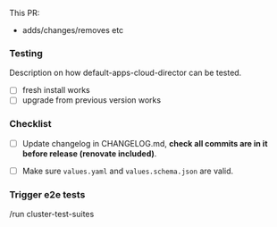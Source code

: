 <!--
Not all PRs will require all tests to be carried out. Delete where appropriate.
-->

<!--
MODIFY THIS AFTER your new app repo is in https://github.com/giantswarm/github
@team-halo-engineers will be automatically requested for review once
this PR has been submitted. (But not for drafts)
-->

This PR:

- adds/changes/removes etc

### Testing

Description on how default-apps-cloud-director can be tested.

- [ ] fresh install works
- [ ] upgrade from previous version works

<!--
Changelog must always be updated.
-->

### Checklist

- [ ] Update changelog in CHANGELOG.md, **check all commits are in it before release (renovate included)**.
- [ ] Make sure `values.yaml` and `values.schema.json` are valid.



### Trigger e2e tests

<!--
We currently have one pipeline that tests both cluster creation and cluster upgrades. You can trigger this pipeline by writing this commands in a pull request comment or description
- `/run cluster-test-suites`
If for some reason you want to skip the e2e tests, remove the following line.
-->

/run cluster-test-suites